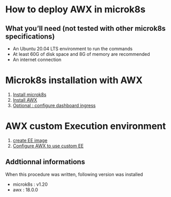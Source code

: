 # How to deploy AWX in microk8s

## What you’ll need (not tested with other microk8s specifications)
- An Ubuntu 20.04 LTS environment to run the commands
- At least 60G of disk space and 8G of memory are recommended
- An internet connection


# Microk8s installation with AWX

1. [Install microk8s](microk8s_install.md)
1. [Install AWX](awx_install.md)
1. [Optional : configure dashboard ingress](dashboard_install.md)
 
# AWX custom Execution environment

1. [create EE image](ansible-ee-building.md)
1. [Configure AWX to use custom EE](awx-ee.md)



## Addtionnal informations
When this procedure was written, following version was installed

- microk8s : v1.20
- awx : 18.0.0
